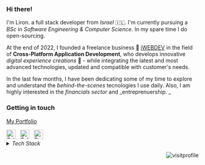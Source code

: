 ### Hi there!

I'm Liron. a full stack developer from _Israel_ 🇮🇱. I'm currently pursuing a _BSc_ in _Software Engineering & Computer Science_. In my spare time I do open-sourcing.

At the end of 2022, I founded a freelance business 🚀 [iWEBDEV](https://bio.iwebdev.tech) in the field of **Cross-Platform Application Development**, who develops innovative _digital experience creations_ 🧠 - while integrating the latest and most advanced technologies, updated and compatible with customer's needs.

In the last few months, I have been dedicating some of my time to explore and understand the _behind-the-scenes_ tecnologies I use daily.
Also, I am highly interested in the _financials sector_ and _entreprenuership. _ <img src="https://github.com/ladunjexa/ladunjexa/blob/main/assets/lightning.gif?raw=true" width="12" />

### Getting in touch

[My Portfolio](https://lironabutbul.vercel.app)

<a href="https://twitter.com/lironabutbul6" title="Follow me on Twitter">
  <img
    width="24"
    alt="Follow me on Twitter"
    src="https://raw.githubusercontent.com/trekhleb/trekhleb/master/assets/icons/twitter.svg"
  /></a>
&nbsp;
<a href="https://www.linkedin.com/in/lironabutbul/" title="Follow me on LinkedIn">
  <img
    width="24"
    alt="Follow me on LinkedIn"
    src="https://raw.githubusercontent.com/trekhleb/trekhleb/master/assets/icons/linkedin.svg"
  /></a>
&nbsp;
<a href="https://t.me/ladunjexa" title="DM me on Telegram">
  <img
    width="24"
    alt="DM me on Telegram"
    src="https://www.shareicon.net/data/256x256/2016/04/12/748374_logo_512x512.png"
  /></a>
  
<details>
<summary> <em>Tech Stack</em> </summary>

#### 👨‍💻 Languages and Markup Languages

[![C](https://custom-icon-badges.herokuapp.com/badge/C-03599C.svg?logo=c-in-hexagon&logoColor=white)](https://github.com/search?l=C&q=user%3Aladunjexa+language%3Ac&type=Repositories)
[![C++](https://custom-icon-badges.herokuapp.com/badge/C++-9C033A.svg?logo=cpp2&logoColor=white)](https://github.com/search?l=C%2B%2B&q=user%3Aladunjexa+language%3Ac&type=Repositories)
[![C](https://custom-icon-badges.herokuapp.com/badge/C%23-68217A.svg?logo=cs2&logoColor=white)](https://github.com/search?l=C%23&q=user%3Aladunjexa+language%3Ac&type=Repositories)
[![CSS](https://img.shields.io/badge/CSS-1572B6.svg?logo=css3&logoColor=white)](https://github.com/search?l=CSS&q=user%3Aladunjexa+language%3Ac&type=Repositories)
[![Dart](https://img.shields.io/badge/Dart-15A6C4.svg?logo=dart&logoColor=white)](https://github.com/search?l=Dart&q=user%3Aladunjexa+language%3Ac&type=Repositories)
[![HTML](https://img.shields.io/badge/HTML-E34F26.svg?logo=html5&logoColor=white)](https://github.com/search?l=HTML&q=user%3Aladunjexa+language%3Ac&type=Repositories)
[![Java](https://custom-icon-badges.herokuapp.com/badge/Java-007396.svg?logo=java&logoColor=white)](https://github.com/search?l=Java&q=user%3Aladunjexa+language%3Ac&type=Repositories)
[![JavaScript](https://img.shields.io/badge/JavaScript-F7DF1E.svg?logo=javascript&logoColor=black)](https://github.com/search?l=JavaScript&q=user%3Aladunjexa+language%3Ac&type=Repositories)
[![Markdown](https://img.shields.io/badge/Markdown-000000.svg?logo=markdown&logoColor=white)](https://github.com/search?l=Markdown&q=user%3Aladunjexa+language%3Ac&type=Repositories)
[![Python](https://img.shields.io/badge/Python-14354C.svg?logo=python&logoColor=white)](https://github.com/search?l=Python&q=user%3Aladunjexa+language%3Ac&type=Repositories)
[![SASS](https://img.shields.io/badge/Sass-hotpink.svg?logo=SASS&logoColor=white)](https://github.com/search?l=SCSS&q=user%3Aladunjexa+language%3Ac&type=Repositories)
[![TypeScript](https://img.shields.io/badge/TypeScript-007ACC.svg?logo=typescript&logoColor=white)](https://github.com/search?l=TypeScript&q=user%3Aladunjexa+language%3Ac&type=Repositories)

#### 🧰 Frameworks, Platforms and Libraries

![Flutter](https://img.shields.io/badge/Flutter-02569B.svg?logo=flutter&logoColor=white)
![React](https://img.shields.io/badge/React-20232a.svg?logo=react&logoColor=%2361DAFB)
![Redux](https://img.shields.io/badge/redux-%23593d88.svg?logo=redux&logoColor=white)
![jQuery](https://img.shields.io/badge/jQuery-%230769AD.svg?logo=jquery&logoColor=white)
![NextJS](https://img.shields.io/badge/Next-black?logo=next.js&logoColor=white)
![MUI](https://img.shields.io/badge/MUI-%230081CB.svg?logo=mui&logoColor=white)
![TailwindCSS](https://img.shields.io/badge/TailwindCSS-%2338B2AC.svg?logo=tailwind-css&logoColor=white)
![Bootstrap](https://img.shields.io/badge/Bootstrap-7952B3.svg?logo=bootstrap&logoColor=white)
![Node.js](https://img.shields.io/badge/Node.js-43853D.svg?logo=node.js&logoColor=white)
![Express.js](https://img.shields.io/badge/Express.js-404d59.svg?logo=express&logoColor=white)
![JWT](https://img.shields.io/badge/JWT-black?logo=JSON%20web%20tokens)
![Postman](https://img.shields.io/badge/Postman-FF6C37?logo=postman&logoColor=white)
![Arduino](https://img.shields.io/badge/-Arduino-00979D?logo=Arduino&logoColor=white)

#### 🗒 IDEs/Editors, Version Control

![Visual Studio Code](https://img.shields.io/badge/Visual%20Studio%20Code-0078d7.svg?logo=visual-studio-code&logoColor=white)
![Android Studio](https://img.shields.io/badge/Android%20Studio-008678.svg?logo=android-studio&logoColor=white)
![Eclipse](https://img.shields.io/badge/Eclipse-FE7A16.svg?logo=Eclipse&logoColor=white)
![IntelliJ IDEA](https://img.shields.io/badge/IntelliJIDEA-000000.svg?logo=intellij-idea&logoColor=white)
![PyCharm](https://img.shields.io/badge/PyCharm-143?logo=pycharm&logoColor=black&color=black&labelColor=green)
![Git](https://img.shields.io/badge/Git-F05033.svg?logo=git&logoColor=white)
![GitHub](https://img.shields.io/badge/GitHub-%23121011.svg?logo=github&logoColor=white)

#### 🗄️ Databases, Hosting/SaaS

![MongoDB](https://img.shields.io/badge/MongoDB-%234ea94b.svg?logo=mongodb&logoColor=white)
![MySQL](https://img.shields.io/badge/MySQL-%2300f.svg?logo=mysql&logoColor=white)
![Firebase](https://img.shields.io/badge/Firebase-%23039BE5.svg?logo=firebase)
![Vercel](https://img.shields.io/badge/Vercel-%23000000.svg?logo=vercel&logoColor=white)
![Heroku](https://img.shields.io/badge/Heroku-%23430098.svg?logo=heroku&logoColor=white)
![GitHub Pages](https://img.shields.io/badge/GitHub%20Pages-327FC7.svg?logo=github&logoColor=white)

</details>
<p align="right">
<img alt="visitprofile" src="https://visitcount.itsvg.in/api?id=ladunjexa&icon=0&color=0"/>
</p>
<!--
<details align="center">
<summary> <em>GitHub Graphs</em> </summary>

<img src="http://github-profile-summary-cards.vercel.app/api/cards/stats?username=ladunjexa&theme=tokyonight" width="32.5%">
<img src="http://github-profile-summary-cards.vercel.app/api/cards/repos-per-language?username=ladunjexa&theme=tokyonight" width="32.5%">
<img src="https://github-readme-stats.vercel.app/api/top-langs/?username=ladunjexa&layout=compact&langs_count=10&theme=tokyonight&hide_border=true&hide=procfile,pawn,javascript,html,css&exclude_repo=samp-dev-tools,survey-system.wca,Advanced-Calculator.WFA,Encryption-Generator.WFA,Bunch-of-Console-Apps" width="31%">
<img src="http://github-profile-summary-cards.vercel.app/api/cards/profile-details?username=ladunjexa&theme=tokyonight">

</details>
-->
